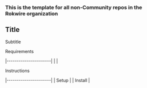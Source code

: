 ### This is the template for all non-Community repos in the Rokwire organization

## Title
Subtitle  

Requirements   

|----------------------|
|                      |

Instructions   

|----------------------|
|     Setup            |
|     Install          |

